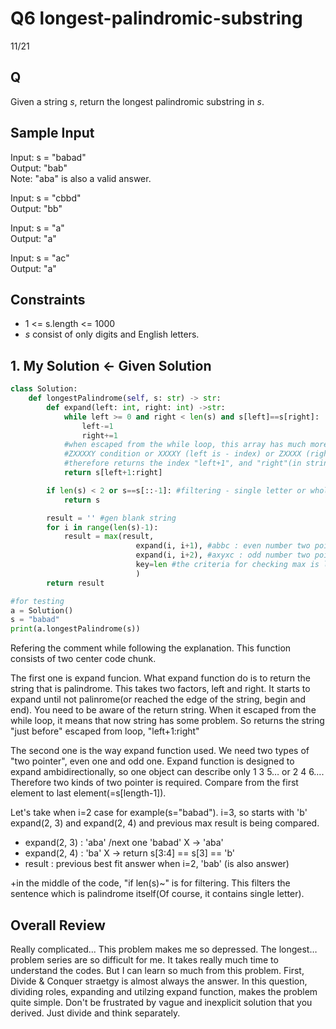 # Q6 longest-palindromic-substring

11/21

## Q
Given a string *s*, return the longest palindromic substring in *s*.

## Sample Input
Input: s = "babad"  
Output: "bab"  
Note: "aba" is also a valid answer.  

Input: s = "cbbd"  
Output: "bb"  

Input: s = "a"  
Output: "a"  

Input: s = "ac"  
Output: "a"  

## Constraints
- 1 <= s.length <= 1000
- *s* consist of only digits and English letters.

## 1. My Solution <- Given Solution
```py
class Solution:
    def longestPalindrome(self, s: str) -> str:
        def expand(left: int, right: int) ->str:
            while left >= 0 and right < len(s) and s[left]==s[right]:
                left-=1
                right+=1
            #when escaped from the while loop, this array has much more index than palindrome.
            #ZXXXXY condition or XXXXY (left is - index) or ZXXXX (right exceeds the length)
            #therefore returns the index "left+1", and "right"(in string slicing, :right returns until right-1 index)
            return s[left+1:right]

        if len(s) < 2 or s==s[::-1]: #filtering - single letter or whole palindrome
            return s

        result = '' #gen blank string
        for i in range(len(s)-1):
            result = max(result,
                            expand(i, i+1), #abbc : even number two pointer
                            expand(i, i+2), #axyxc : odd number two pointer
                            key=len #the criteria for checking max is length of string
                            )
        return result

#for testing
a = Solution()
s = "babad"
print(a.longestPalindrome(s))
```
Refering the comment while following the explanation. This function consists of two center code chunk.  

The first one is expand funcion. What expand function do is to return the string that is palindrome. This takes two factors, left and right. It starts to expand until not palinrome(or reached the edge of the string, begin and end). You need to be aware of the return string. When it escaped from the while loop, it means that now string has some problem. So returns the string "just before" escaped from loop, "left+1:right"  

The second one is the way expand function used. We need two types of "two pointer", even one and odd one. Expand function is designed to expand ambidirectionally, so one object can describe only 1 3 5… or 2 4 6…. Therefore two kinds of two pointer is required. Compare from the first element to last element(=s[length-1]).  

Let's take when i=2 case for example(s="babad"). i=3, so starts with 'b' expand(2, 3) and expand(2, 4) and previous max result is being compared.
- expand(2, 3) : 'aba' /next one 'babad' X -> 'aba'
- expand(2, 4) : 'ba' X -> return s[3:4] == s[3] == 'b'
- result : previous best fit answer when i=2, 'bab' (is also answer)

+in the middle of the code, "if len(s)~" is for filtering. This filters the sentence which is palindrome itself(Of course, it contains single letter).

## Overall Review
Really complicated... This problem makes me so depressed. The longest… problem series are so difficult for me. It takes really much time to understand the codes. But I can learn so much from this problem. First, Divide & Conquer straetgy is almost always the answer. In this question, dividing roles, expanding and utilzing expand function, makes the problem quite simple. Don't be frustrated by vague and inexplicit solution that you derived. Just divide and think separately.

